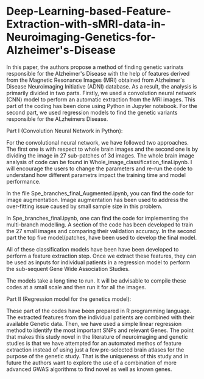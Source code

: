 # Deep-Learning-based-Feature-Extraction-with-sMRI-data-in-Neuroimaging-Genetics-for-Alzheimer's-Disease
In this paper, the authors propose a method of finding genetic varinats responsible for the Alzheimer's Disease with the help of features derived from the Magnetic Resonance Images (MRI) obtained from Alzheimer's Disease Neuroimaging Initiative (ADNI) database. As a result, the analysis is primarily divided in two parts. Firstly, we used a convolution neural network (CNN) model to perform an automatic extraction from the MRI images. This part of the coding has been done using Python in Jupyter notebook. For the second part, we used regression models to find the genetic variants responsible for the ALzheimers Disease.

Part I (Convolution Neural Network in Python): 

For the convolutional neural network, we have followed two approaches. The first one is with respect to whole brain images and the second one is by dividing the image in 27 sub-patches of 3d images. The whole brain image analysis of code can be found in Whole_image_classification_final.ipynb. I will encourage the users to change the parameters and re-run the code to understand how different parametrs impact the training time and model performance.

In the file Spe_branches_final_Augmented.ipynb, you can find the code for image augmentation. Image augmentation has been used to address the over-fitting issue caused by small sample size in this problem.

In Spe_branches_final.ipynb, one can find the code for implementing the multi-branch modelling. A section of the code has been developed to train the 27 small images and comparing their validation accuracy. In the second part the top five model/patches, have been used to develop the final model.

All of these classification models have been have been developed to perform a feature extraction step. Once we extract these features, they can be used as inputs for individual patients in a regression model to perform the sub-sequent Gene Wide Association Studies. 


The models take a long time to run. It will be advisable to compile these codes at a small scale and then run it for all the images. 



Part II (Regression model for the genetics model):


These part of the codes have been prepared in R programming language. The extracted features from the individual patients are combined with their available Genetic data. Then, we have used a simple linear regression method to identify the most important SNPs and relevant Genes. The point that makes this study novel in the literature of neuroimaging and genetic studies is that we have attempted for an automated methos of feature extraction instead of using just a few pre-selected brain atlases for the purpose of the genetic study. That is the uniqueness of this study and in future the authors want to explore the use of a combination of more advanced GWAS algorithms to find novel as well as known genes.






